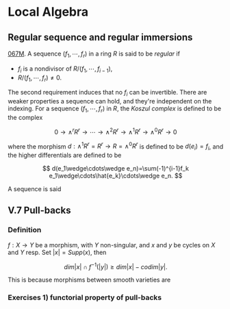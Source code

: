 # Local Algebra

## Regular sequence and regular immersions
[067M](https://stacks.math.columbia.edu/tag/067M). A sequence $(f_1,\cdots, f_r)$ in a ring $R$ is said to be *regular* if 

- $f_i$ is a nondivisor of $R/(f_1,\cdots,f_{i-1})$,
- $R/(f_1,\cdots,f_r)\not=0$.

The second requirement induces that no $f_i$ can be invertible. There are weaker properties a sequence can hold, and they're independent on the indexing. For a sequence $(f_1,\cdots,f_r)$ in $R$, the *Koszul complex* is defined to be the complex

$$ 0\rightarrow\wedge^r R^r\rightarrow\cdots\rightarrow\wedge^2 R^r\rightarrow\wedge^1 R^r\rightarrow\wedge^0 R^r\rightarrow 0 $$

where the morphism $d:\wedge^1 R^r=R^r\rightarrow R=\wedge^0 R^r$ is defined to be $d(e_i)=f_i$, and the higher differentials are defined to be 

$$ d(e_1\wedge\cdots\wedge e_n)=\sum(-1)^{i-1}f_k e_1\wedge\cdots\hat{e_k}\cdots\wedge e_n. $$

A sequence is said



## V.7 Pull-backs

### Definition

$f:X\rightarrow Y$ be a morphism, with $Y$ non-singular, and  $x$ and $y$ be cycles on $X$ and $Y$ resp. Set $|x|=Supp(x)$, then 

$$ dim|x|\cap f^{-1}(|y|)\geq dim|x| - codim|y|. $$

This is because morphisms between smooth varieties are 

### Exercises 1) functorial property of pull-backs
